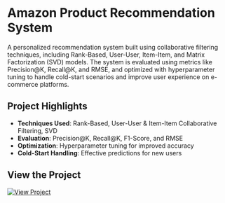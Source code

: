 # Amazon Product Recommendation System

A personalized recommendation system built using collaborative filtering techniques, including Rank-Based, User-User, Item-Item, and Matrix Factorization (SVD) models. The system is evaluated using metrics like Precision@K, Recall@K, and RMSE, and optimized with hyperparameter tuning to handle cold-start scenarios and improve user experience on e-commerce platforms.

## Project Highlights
- **Techniques Used**: Rank-Based, User-User & Item-Item Collaborative Filtering, SVD
- **Evaluation**: Precision@K, Recall@K, F1-Score, and RMSE
- **Optimization**: Hyperparameter tuning for improved accuracy
- **Cold-Start Handling**: Effective predictions for new users

## View the Project
[![View Project](https://img.shields.io/badge/View-GitHub%20Page-blue)](https://joelbenjohn.github.io/Amazon-Product-Recommendation-System/)
